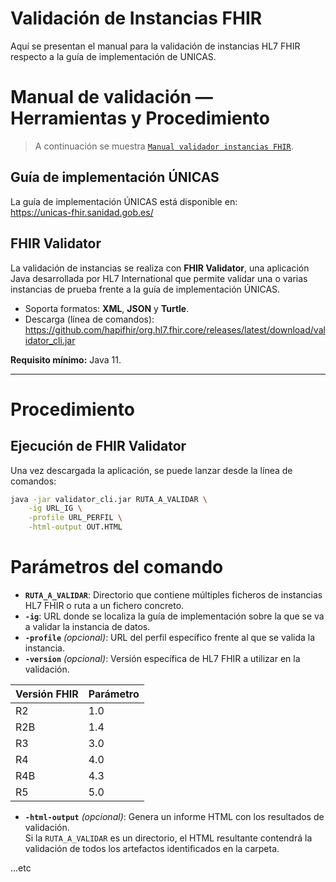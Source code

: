 # Validación de Instancias FHIR

Aquí se presentan el manual para la validación de instancias HL7 FHIR respecto a la guía de implementación de UNICAS.

# Manual de validación — Herramientas y Procedimiento

> A continuación se muestra [`Manual validador instancias FHIR`](./Manual%20validador%20instancias%20FHIR.docx).

## Guía de implementación ÚNICAS

La guía de implementación ÚNICAS está disponible en:  
<https://unicas-fhir.sanidad.gob.es/>

## FHIR Validator

La validación de instancias se realiza con **FHIR Validator**, una aplicación Java desarrollada por HL7 International que permite validar una o varias instancias de prueba frente a la guía de implementación ÚNICAS.

- Soporta formatos: **XML**, **JSON** y **Turtle**.  
- Descarga (línea de comandos):  
  <https://github.com/hapifhir/org.hl7.fhir.core/releases/latest/download/validator_cli.jar>

**Requisito mínimo:** Java 11.

---

# Procedimiento

## Ejecución de FHIR Validator

Una vez descargada la aplicación, se puede lanzar desde la línea de comandos:

```bash
java -jar validator_cli.jar RUTA_A_VALIDAR \
    -ig URL_IG \
    -profile URL_PERFIL \
    -html-output OUT.HTML
```

# Parámetros del comando

- **`RUTA_A_VALIDAR`**: Directorio que contiene múltiples ficheros de instancias HL7 FHIR o ruta a un fichero concreto.
- **`-ig`**: URL donde se localiza la guía de implementación sobre la que se va a validar la instancia de datos.
- **`-profile`** *(opcional)*: URL del perfil específico frente al que se valida la instancia.
- **`-version`** *(opcional)*: Versión específica de HL7 FHIR a utilizar en la validación.

| Versión FHIR | Parámetro |
|--------------|-----------|
| R2           | 1.0       |
| R2B          | 1.4       |
| R3           | 3.0       |
| R4           | 4.0       |
| R4B          | 4.3       |
| R5           | 5.0       |

- **`-html-output`** *(opcional)*: Genera un informe HTML con los resultados de validación.  
  Si la `RUTA_A_VALIDAR` es un directorio, el HTML resultante contendrá la validación de todos los artefactos identificados en la carpeta.
  
...etc